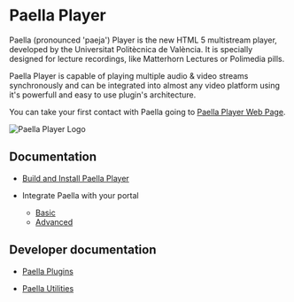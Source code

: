 # Paella Player #
Paella (pronounced 'paeja') Player is the new HTML 5 multistream player, developed by the Universitat Politècnica de València. It is specially designed for lecture recordings, like Matterhorn Lectures or Polimedia pills.

Paella Player is capable of playing multiple audio & video streams synchronously and can be integrated into almost any video platform using it's powerfull and easy to use plugin's architecture.

You can take your first contact with Paella going to [Paella Player Web Page](http://paellaplayer.upv.es).

![Paella Player Logo](http://paellaplayer.upv.es/resources/logo_paella.png)


## Documentation

- [Build and Install Paella Player](build.md)

- Integrate Paella with your portal
	- [Basic](integration_basic.md)
	- [Advanced](integration_advanced.md)

## Developer documentation

- [Paella Plugins](developer_plugins.md)

- [Paella Utilities](developer_utilities.md)

